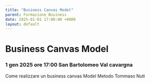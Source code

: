 ```yaml
---
title: "Business Canvas Model"
parent: Formazione Business
date: 2025-01-01 17:00:00 +0000
layout: default
---
```


# Business Canvas Model
### 1 gen 2025 ore 17:00 San Bartolomeo Val cavargna

Come realizzare un business canvas Model Metodo Tommaso Nuti

<!--Tommaso nuti e laura Alessandrini-->
